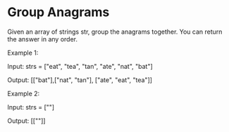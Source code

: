 # Group Anagrams

Given an array of strings str, group the anagrams together. You can return the answer in any order.

Example 1:

Input: strs = ["eat", "tea", "tan", "ate", "nat", "bat"]

Output: [["bat"],["nat", "tan"], ["ate", "eat", "tea"]]

Example 2:

Input: strs = [""]

Output: [[""]]


